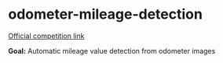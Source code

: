 # odometer-mileage-detection
[Official competition link](https://www.kaggle.com/c/acedatathon19-odometer)

**Goal:** Automatic mileage value detection from odometer images
